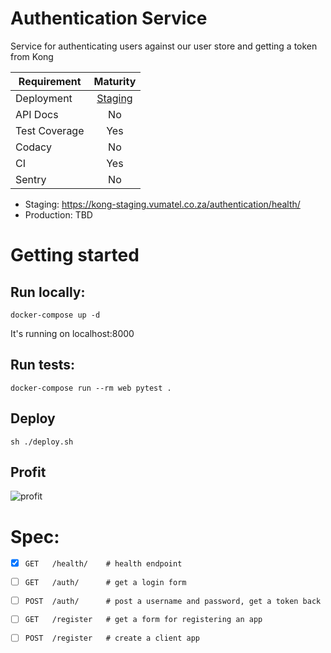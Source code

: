 # Authentication Service

Service for authenticating users against our user store and getting a token from Kong

| Requirement   | Maturity      |
| ------------- |:-------------:|
| Deployment    | [Staging](https://kong-staging.vumatel.co.za/authentication/health/)       |
| API Docs      | No                                                                         |
| Test Coverage | Yes                                                                        |
| Codacy        | No                                                                         |
| CI            | Yes                                                                        |
| Sentry        | No                                                                         |

* Staging: https://kong-staging.vumatel.co.za/authentication/health/
* Production: TBD

# Getting started

## Run locally:

```
docker-compose up -d
```

It's running on localhost:8000

## Run tests:

```
docker-compose run --rm web pytest .
```

## Deploy

```
sh ./deploy.sh
```

## Profit

![profit](https://i.ytimg.com/vi/tO5sxLapAts/hqdefault.jpg)

# Spec:

- [x] `GET   /health/    # health endpoint`
- [ ] `GET   /auth/      # get a login form`
- [ ] `POST  /auth/      # post a username and password, get a token back`
- [ ] `GET   /register   # get a form for registering an app`
- [ ] `POST  /register   # create a client app`

